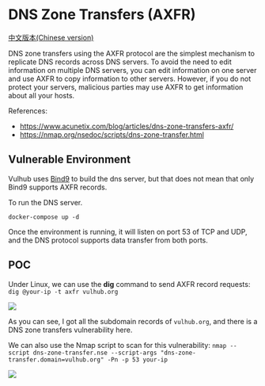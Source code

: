 # DNS Zone Transfers (AXFR)

[中文版本(Chinese version)](README.zh-cn.md)

DNS zone transfers using the AXFR protocol are the simplest mechanism to replicate DNS records across DNS servers. To avoid the need to edit information on multiple DNS servers, you can edit information on one server and use AXFR to copy information to other servers. However, if you do not protect your servers, malicious parties may use AXFR to get information about all your hosts.

References:

- https://www.acunetix.com/blog/articles/dns-zone-transfers-axfr/
- https://nmap.org/nsedoc/scripts/dns-zone-transfer.html

## Vulnerable Environment

Vulhub uses [Bind9](https://wiki.debian.org/Bind9) to build the dns server, but that does not mean that only Bind9 supports AXFR records. 

To run the DNS server.

```
docker-compose up -d
```

Once the environment is running, it will listen on port 53 of TCP and UDP, and the DNS protocol supports data transfer from both ports.

## POC

Under Linux, we can use the **dig** command to send AXFR record requests: `dig @your-ip -t axfr vulhub.org`

![](2.png)

As you can see, I got all the subdomain records of `vulhub.org`, and there is a DNS zone transfers vulnerability here.

We can also use the Nmap script to scan for this vulnerability: `nmap --script dns-zone-transfer.nse --script-args "dns-zone-transfer.domain=vulhub.org" -Pn -p 53 your-ip `

![](3.png)
